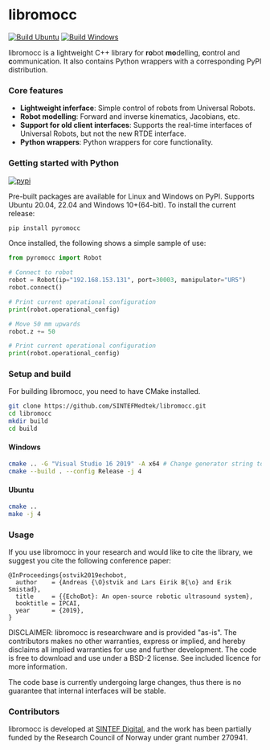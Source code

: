 libromocc
=========

[![Build Ubuntu](https://github.com/SINTEFMedtek/libromocc/actions/workflows/build_ubuntu.yml/badge.svg)](https://github.com/SINTEFMedtek/libromocc/actions/workflows/build_ubuntu.yml)
[![Build Windows](https://github.com/SINTEFMedtek/libromocc/actions/workflows/build_windows.yml/badge.svg)](https://github.com/SINTEFMedtek/libromocc/actions/workflows/build_windows.yml)

libromocc is a lightweight C++ library for **ro**bot **mo**delling, **c**ontrol and **c**ommunication. It
also contains Python wrappers with a corresponding PyPI distribution.

### Core features ###
* **Lightweight inferface**: Simple control of robots from Universal Robots. 
* **Robot modelling**: Forward and inverse kinematics, Jacobians, etc. 
* **Support for old client interfaces**: Supports the real-time interfaces of Universal Robots, but not the new RTDE interface.
* **Python wrappers**: Python wrappers for core functionality. 

### Getting started with Python ###
[![pypi](https://badgen.net/pypi/v/pyromocc)](https://pypi.org/project/pyromocc/)

Pre-built packages are available for Linux and Windows on PyPI. Supports Ubuntu 20.04, 22.04 and Windows 10+(64-bit). 
To install the current release:

```bash
pip install pyromocc
```

Once installed, the following shows a simple sample of use:
```python
from pyromocc import Robot

# Connect to robot
robot = Robot(ip="192.168.153.131", port=30003, manipulator="UR5")
robot.connect()

# Print current operational configuration
print(robot.operational_config)

# Move 50 mm upwards
robot.z += 50

# Print current operational configuration
print(robot.operational_config)
```

### Setup and build ###
For building libromocc, you need to have CMake installed. 

```bash
git clone https://github.com/SINTEFMedtek/libromocc.git
cd libromocc
mkdir build
cd build
```

#### Windows ####
```bash
cmake .. -G "Visual Studio 16 2019" -A x64 # Change generator string to reflect your VS version
cmake --build . --config Release -j 4
```

#### Ubuntu ####

```bash
cmake ..
make -j 4
```

### Usage ###

If you use libromocc in your research and would like to cite the library, we suggest you cite the following conference paper:

```
@InProceedings{ostvik2019echobot,
  author    = {Andreas {\O}stvik and Lars Eirik B{\o} and Erik Smistad},
  title     = {{EchoBot}: An open-source robotic ultrasound system},
  booktitle = IPCAI,
  year      = {2019},
}
```

DISCLAIMER: libromocc is researchware and is provided "as-is". The contributors makes no other warranties, express or 
implied, and hereby disclaims all implied warranties for use and further development. The code is free to download and 
use under a BSD-2 license. See included licence for more information.

The code base is currently undergoing large changes, thus there is no guarantee that internal interfaces will be stable.


### Contributors ###

libromocc is developed at [SINTEF Digital](http://www.sintef.no), and the work has been partially funded by the Research Council of Norway under grant number 270941.
